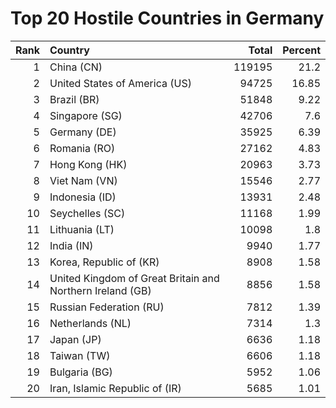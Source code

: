 # Top 20 Hostile Countries in Germany

| Rank | Country | Total | Percent |
| ---: | :------ | ----: | ------: |
| 1 | China (CN) | 119195 | 21.2 |
| 2 | United States of America (US) | 94725 | 16.85 |
| 3 | Brazil (BR) | 51848 | 9.22 |
| 4 | Singapore (SG) | 42706 | 7.6 |
| 5 | Germany (DE) | 35925 | 6.39 |
| 6 | Romania (RO) | 27162 | 4.83 |
| 7 | Hong Kong (HK) | 20963 | 3.73 |
| 8 | Viet Nam (VN) | 15546 | 2.77 |
| 9 | Indonesia (ID) | 13931 | 2.48 |
| 10 | Seychelles (SC) | 11168 | 1.99 |
| 11 | Lithuania (LT) | 10098 | 1.8 |
| 12 | India (IN) | 9940 | 1.77 |
| 13 | Korea, Republic of (KR) | 8908 | 1.58 |
| 14 | United Kingdom of Great Britain and Northern Ireland (GB) | 8856 | 1.58 |
| 15 | Russian Federation (RU) | 7812 | 1.39 |
| 16 | Netherlands (NL) | 7314 | 1.3 |
| 17 | Japan (JP) | 6636 | 1.18 |
| 18 | Taiwan (TW) | 6606 | 1.18 |
| 19 | Bulgaria (BG) | 5952 | 1.06 |
| 20 | Iran, Islamic Republic of (IR) | 5685 | 1.01 |
